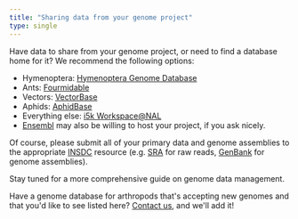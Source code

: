```yaml
---
title: "Sharing data from your genome project"
type: single
---
```


Have data to share from your genome project, or need to find a database home for it? We recommend the following options:

- Hymenoptera: [Hymenoptera Genome Database](http://hymenopteragenome.org/)
- Ants: [Fourmidable](http://www.antgenomes.org/)
- Vectors: [VectorBase](https://www.vectorbase.org/)
- Aphids: [AphidBase](http://www.aphidbase.com/)
- Everything else: [i5k Workspace@NAL](https://i5k.nal.usda.gov/)
- [Ensembl](http://metazoa.ensembl.org/index.html) may also be willing to host your project, if you ask nicely.

Of course, please submit all of your primary data and genome assemblies to the appropriate [INSDC](http://www.insdc.org/) resource (e.g. [SRA](http://www.ncbi.nlm.nih.gov/sra/) for raw reads, [GenBank](http://www.ncbi.nlm.nih.gov/genbank/) for genome assemblies).

Stay tuned for a more comprehensive guide on genome data management. 

Have a genome database for arthropods that's accepting new genomes and that you'd like to see listed here? [Contact us](/_pages/contact), and we'll add it!

<!---
Future update: Add previous DBs (includes those that are specific to only one species) to new page here and link to it (http://arthropodgenomes.org/wiki/Resources)
--->
